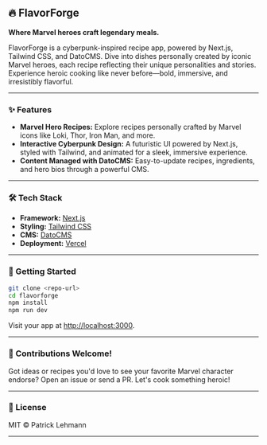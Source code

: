 ## 🔥 FlavorForge

**Where Marvel heroes craft legendary meals.**

FlavorForge is a cyberpunk-inspired recipe app, powered by Next.js, Tailwind CSS, and DatoCMS. Dive into dishes personally created by iconic Marvel heroes, each recipe reflecting their unique personalities and stories. Experience heroic cooking like never before—bold, immersive, and irresistibly flavorful.

---

### ✨ Features

- **Marvel Hero Recipes:** Explore recipes personally crafted by Marvel icons like Loki, Thor, Iron Man, and more.
- **Interactive Cyberpunk Design:** A futuristic UI powered by Next.js, styled with Tailwind, and animated for a sleek, immersive experience.
- **Content Managed with DatoCMS:** Easy-to-update recipes, ingredients, and hero bios through a powerful CMS.

---

### 🛠 Tech Stack

- **Framework:** [Next.js](https://nextjs.org/)
- **Styling:** [Tailwind CSS](https://tailwindcss.com/)
- **CMS:** [DatoCMS](https://www.datocms.com/)
- **Deployment:** [Vercel](https://vercel.com/)

---

### 🚀 Getting Started

```bash
git clone <repo-url>
cd flavorforge
npm install
npm run dev
```

Visit your app at [http://localhost:3000](http://localhost:3000).

---

### 🌟 Contributions Welcome!

Got ideas or recipes you'd love to see your favorite Marvel character endorse?
Open an issue or send a PR. Let's cook something heroic!

---

### 📝 License

MIT © Patrick Lehmann

---
